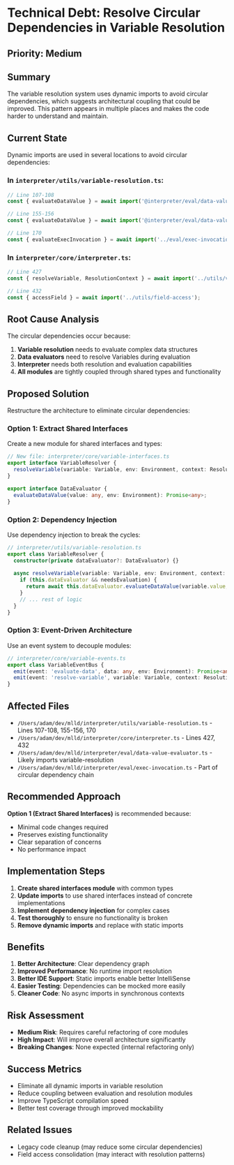 # Technical Debt: Resolve Circular Dependencies in Variable Resolution

## Priority: Medium

## Summary
The variable resolution system uses dynamic imports to avoid circular dependencies, which suggests architectural coupling that could be improved. This pattern appears in multiple places and makes the code harder to understand and maintain.

## Current State
Dynamic imports are used in several locations to avoid circular dependencies:

### In `interpreter/utils/variable-resolution.ts`:
```typescript
// Line 107-108
const { evaluateDataValue } = await import('@interpreter/eval/data-value-evaluator');

// Line 155-156
const { evaluateDataValue } = await import('@interpreter/eval/data-value-evaluator');

// Line 170
const { evaluateExecInvocation } = await import('../eval/exec-invocation');
```

### In `interpreter/core/interpreter.ts`:
```typescript
// Line 427
const { resolveVariable, ResolutionContext } = await import('../utils/variable-resolution');

// Line 432
const { accessField } = await import('../utils/field-access');
```

## Root Cause Analysis
The circular dependencies occur because:

1. **Variable resolution** needs to evaluate complex data structures
2. **Data evaluators** need to resolve Variables during evaluation
3. **Interpreter** needs both resolution and evaluation capabilities
4. **All modules** are tightly coupled through shared types and functionality

## Proposed Solution
Restructure the architecture to eliminate circular dependencies:

### Option 1: Extract Shared Interfaces
Create a new module for shared interfaces and types:

```typescript
// New file: interpreter/core/variable-interfaces.ts
export interface VariableResolver {
  resolveVariable(variable: Variable, env: Environment, context: ResolutionContext): Promise<Variable | any>;
}

export interface DataEvaluator {
  evaluateDataValue(value: any, env: Environment): Promise<any>;
}
```

### Option 2: Dependency Injection
Use dependency injection to break the cycles:

```typescript
// interpreter/utils/variable-resolution.ts
export class VariableResolver {
  constructor(private dataEvaluator?: DataEvaluator) {}
  
  async resolveVariable(variable: Variable, env: Environment, context: ResolutionContext) {
    if (this.dataEvaluator && needsEvaluation) {
      return await this.dataEvaluator.evaluateDataValue(variable.value, env);
    }
    // ... rest of logic
  }
}
```

### Option 3: Event-Driven Architecture
Use an event system to decouple modules:

```typescript
// interpreter/core/variable-events.ts
export class VariableEventBus {
  emit(event: 'evaluate-data', data: any, env: Environment): Promise<any>;
  emit(event: 'resolve-variable', variable: Variable, context: ResolutionContext): Promise<any>;
}
```

## Affected Files
- `/Users/adam/dev/mlld/interpreter/utils/variable-resolution.ts` - Lines 107-108, 155-156, 170
- `/Users/adam/dev/mlld/interpreter/core/interpreter.ts` - Lines 427, 432
- `/Users/adam/dev/mlld/interpreter/eval/data-value-evaluator.ts` - Likely imports variable-resolution
- `/Users/adam/dev/mlld/interpreter/eval/exec-invocation.ts` - Part of circular dependency chain

## Recommended Approach
**Option 1 (Extract Shared Interfaces)** is recommended because:
- Minimal code changes required
- Preserves existing functionality
- Clear separation of concerns
- No performance impact

## Implementation Steps
1. **Create shared interfaces module** with common types
2. **Update imports** to use shared interfaces instead of concrete implementations
3. **Implement dependency injection** for complex cases
4. **Test thoroughly** to ensure no functionality is broken
5. **Remove dynamic imports** and replace with static imports

## Benefits
1. **Better Architecture**: Clear dependency graph
2. **Improved Performance**: No runtime import resolution
3. **Better IDE Support**: Static imports enable better IntelliSense
4. **Easier Testing**: Dependencies can be mocked more easily
5. **Cleaner Code**: No async imports in synchronous contexts

## Risk Assessment
- **Medium Risk**: Requires careful refactoring of core modules
- **High Impact**: Will improve overall architecture significantly
- **Breaking Changes**: None expected (internal refactoring only)

## Success Metrics
- Eliminate all dynamic imports in variable resolution
- Reduce coupling between evaluation and resolution modules
- Improve TypeScript compilation speed
- Better test coverage through improved mockability

## Related Issues
- Legacy code cleanup (may reduce some circular dependencies)
- Field access consolidation (may interact with resolution patterns)